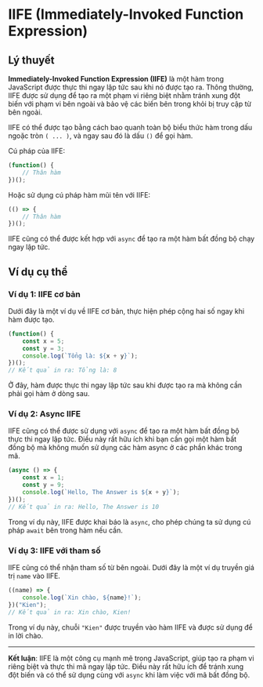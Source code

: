 # IIFE (Immediately-Invoked Function Expression)

## Lý thuyết
**Immediately-Invoked Function Expression (IIFE)** là một hàm trong JavaScript được thực thi ngay lập tức sau khi nó được tạo ra. Thông thường, IIFE được sử dụng để tạo ra một phạm vi riêng biệt nhằm tránh xung đột biến với phạm vi bên ngoài và bảo vệ các biến bên trong khỏi bị truy cập từ bên ngoài.

IIFE có thể được tạo bằng cách bao quanh toàn bộ biểu thức hàm trong dấu ngoặc tròn `( ... )`, và ngay sau đó là dấu `()` để gọi hàm.

Cú pháp của IIFE:

```javascript
(function() {
    // Thân hàm
})();
```

Hoặc sử dụng cú pháp hàm mũi tên với IIFE:

```javascript
(() => {
    // Thân hàm
})();
```

IIFE cũng có thể được kết hợp với `async` để tạo ra một hàm bất đồng bộ chạy ngay lập tức.

## Ví dụ cụ thể

### Ví dụ 1: IIFE cơ bản
Dưới đây là một ví dụ về IIFE cơ bản, thực hiện phép cộng hai số ngay khi hàm được tạo.

```javascript
(function() {
    const x = 5;
    const y = 3;
    console.log(`Tổng là: ${x + y}`);
})(); 
// Kết quả in ra: Tổng là: 8
```

Ở đây, hàm được thực thi ngay lập tức sau khi được tạo ra mà không cần phải gọi hàm ở dòng sau.

### Ví dụ 2: Async IIFE
IIFE cũng có thể được sử dụng với `async` để tạo ra một hàm bất đồng bộ thực thi ngay lập tức. Điều này rất hữu ích khi bạn cần gọi một hàm bất đồng bộ mà không muốn sử dụng các hàm async ở các phần khác trong mã.

```javascript
(async () => {
    const x = 1;
    const y = 9;
    console.log(`Hello, The Answer is ${x + y}`);
})();
// Kết quả in ra: Hello, The Answer is 10
```

Trong ví dụ này, IIFE được khai báo là `async`, cho phép chúng ta sử dụng cú pháp `await` bên trong hàm nếu cần.

### Ví dụ 3: IIFE với tham số
IIFE cũng có thể nhận tham số từ bên ngoài. Dưới đây là một ví dụ truyền giá trị `name` vào IIFE.

```javascript
((name) => {
    console.log(`Xin chào, ${name}!`);
})("Kien");
// Kết quả in ra: Xin chào, Kien!
```

Trong ví dụ này, chuỗi `"Kien"` được truyền vào hàm IIFE và được sử dụng để in lời chào.

---

**Kết luận**: IIFE là một công cụ mạnh mẽ trong JavaScript, giúp tạo ra phạm vi riêng biệt và thực thi mã ngay lập tức. Điều này rất hữu ích để tránh xung đột biến và có thể sử dụng cùng với `async` khi làm việc với mã bất đồng bộ.